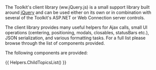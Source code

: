 ﻿The Toolkit's client library (ww.jQuery.js) is a small support library built around <a href="http://www.jquery.com" target="top">jQuery</a> and can be used either on its own or in combination with several of the Toolkit's ASP.NET or Web Connection server controls.

The client library provides many useful helpers for Ajax calls, small UI operations (centering, positioning, modals, closables, statusBars etc.), JSON serialization, and various formatting tasks. For a full list please browse through the list of components provided.

The following components are provided:

{{ Helpers.ChildTopicsList() }}